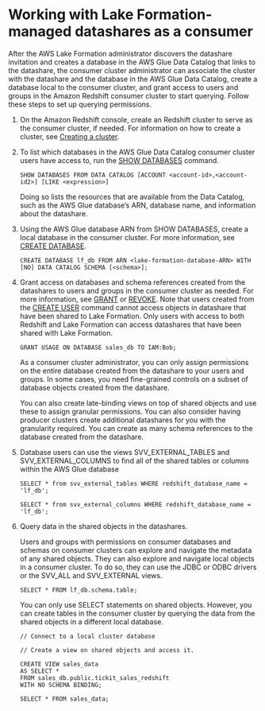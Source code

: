 # Working with Lake Formation\-managed datashares as a consumer<a name="lake-formation-getting-started-consumer"></a>

 After the AWS Lake Formation administrator discovers the datashare invitation and creates a database in the AWS Glue Data Catalog that links to the datashare, the consumer cluster administrator can associate the cluster with the datashare and the database in the AWS Glue Data Catalog, create a database local to the consumer cluster, and grant access to users and groups in the Amazon Redshift consumer cluster to start querying\. Follow these steps to set up querying permissions\. 

1. On the Amazon Redshift console, create an Redshift cluster to serve as the consumer cluster, if needed\. For information on how to create a cluster, see [ Creating a cluster](https://docs.aws.amazon.com/redshift/latest/mgmt/managing-clusters-console.html#create-cluster)\.

1. To list which databases in the AWS Glue Data Catalog consumer cluster users have access to, run the [SHOW DATABASES](https://docs.aws.amazon.com/redshift/latest/dg/r_SHOW_DATABASES.html) command\.

   ```
   SHOW DATABASES FROM DATA CATALOG [ACCOUNT <account-id>,<account-id2>] [LIKE <expression>]
   ```

   Doing so lists the resources that are available from the Data Catalog, such as the AWS Glue database’s ARN, database name, and information about the datashare\.

1. Using the AWS Glue database ARN from SHOW DATABASES, create a local database in the consumer cluster\. For more information, see [CREATE DATABASE](https://docs.aws.amazon.com/redshift/latest/dg/r_CREATE_DATABASE.html)\.

   ```
   CREATE DATABASE lf_db FROM ARN <lake-formation-database-ARN> WITH [NO] DATA CATALOG SCHEMA [<schema>];
   ```

1. Grant access on databases and schema references created from the datashares to users and groups in the consumer cluster as needed\. For more information, see [GRANT](https://docs.aws.amazon.com/redshift/latest/dg/r_GRANT.html) or [REVOKE](https://docs.aws.amazon.com/redshift/latest/dg/r_REVOKE.html)\. Note that users created from the [CREATE USER](https://docs.aws.amazon.com/redshift/latest/dg/r_CREATE_USER.html) command cannot access objects in datashare that have been shared to Lake Formation\. Only users with access to both Redshift and Lake Formation can access datashares that have been shared with Lake Formation\. 

   ```
   GRANT USAGE ON DATABASE sales_db TO IAM:Bob;
   ```

    As a consumer cluster administrator, you can only assign permissions on the entire database created from the datashare to your users and groups\. In some cases, you need fine\-grained controls on a subset of database objects created from the datashare\. 

    You can also create late\-binding views on top of shared objects and use these to assign granular permissions\. You can also consider having producer clusters create additional datashares for you with the granularity required\. You can create as many schema references to the database created from the datashare\. 

1. Database users can use the views SVV\_EXTERNAL\_TABLES and SVV\_EXTERNAL\_COLUMNS to find all of the shared tables or columns within the AWS Glue database

   ```
   SELECT * from svv_external_tables WHERE redshift_database_name = 'lf_db';
                           
   SELECT * from svv_external_columns WHERE redshift_database_name = 'lf_db';
   ```

1. Query data in the shared objects in the datashares\.

   Users and groups with permissions on consumer databases and schemas on consumer clusters can explore and navigate the metadata of any shared objects\. They can also explore and navigate local objects in a consumer cluster\. To do so, they can use the JDBC or ODBC drivers or the SVV\_ALL and SVV\_EXTERNAL views\.

   ```
   SELECT * FROM lf_db.schema.table;
   ```

   You can only use SELECT statements on shared objects\. However, you can create tables in the consumer cluster by querying the data from the shared objects in a different local database\.

   ```
   // Connect to a local cluster database
               
   // Create a view on shared objects and access it.
   
   CREATE VIEW sales_data 
   AS SELECT * 
   FROM sales_db.public.tickit_sales_redshift 
   WITH NO SCHEMA BINDING;
   
   SELECT * FROM sales_data;
   ```
